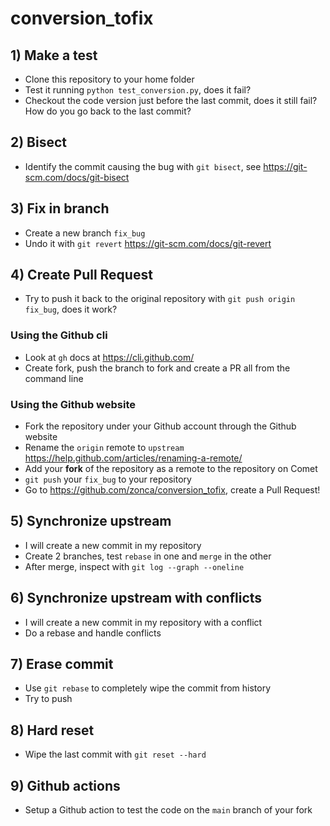 # conversion_tofix

## 1) Make a test

* Clone this repository to your home folder
* Test it running `python test_conversion.py`, does it fail?
* Checkout the code version just before the last commit, does it still fail? How do you go back to the last commit?

## 2) Bisect

* Identify the commit causing the bug with `git bisect`, see <https://git-scm.com/docs/git-bisect>

## 3) Fix in branch

* Create a new branch `fix_bug`
* Undo it with `git revert` <https://git-scm.com/docs/git-revert>

## 4) Create Pull Request

* Try to push it back to the original repository with `git push origin fix_bug`, does it work?

### Using the Github cli

* Look at `gh` docs at <https://cli.github.com/>
* Create fork, push the branch to fork and create a PR all from the command line

### Using the Github website

* Fork the repository under your Github account through the Github website
* Rename the `origin` remote to `upstream` <https://help.github.com/articles/renaming-a-remote/>
* Add your **fork** of the repository as a remote to the repository on Comet
* `git push` your `fix_bug` to your repository
* Go to <https://github.com/zonca/conversion_tofix>, create a Pull Request!

## 5) Synchronize upstream

* I will create a new commit in my repository
* Create 2 branches, test `rebase` in one and `merge` in the other
* After merge, inspect with `git log --graph --oneline`

## 6) Synchronize upstream with conflicts

* I will create a new commit in my repository with a conflict
* Do a rebase and handle conflicts

## 7) Erase commit

* Use `git rebase` to completely wipe the commit from history
* Try to push

## 8) Hard reset

* Wipe the last commit with `git reset --hard`

## 9) Github actions

* Setup a Github action to test the code on the `main` branch of your fork
